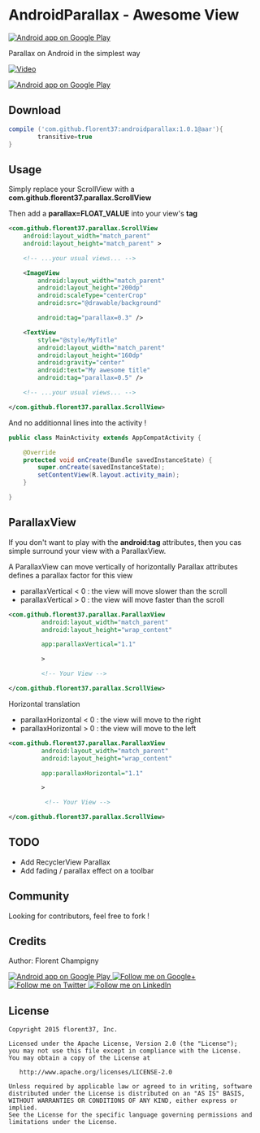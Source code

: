 # AndroidParallax - Awesome View


<a href="https://goo.gl/WXW8Dc">
  <img alt="Android app on Google Play" src="https://developer.android.com/images/brand/en_app_rgb_wo_45.png" />
</a>


Parallax on Android in the simplest way

[![Video](http://i.giphy.com/3o85xJJNrvTdxHXd9C.gif)](https://youtu.be/0b3Nr5kW-Vw)

<a href="https://play.google.com/store/apps/details?id=com.github.florent37.parallax.sample">
  <img alt="Android app on Google Play" src="https://developer.android.com/images/brand/en_app_rgb_wo_45.png" />
</a>

Download
--------

```groovy
compile ('com.github.florent37:androidparallax:1.0.1@aar'){
        transitive=true
}
```

Usage
--------

Simply replace your ScrollView with a **com.github.florent37.parallax.ScrollView**

Then add a **parallax=FLOAT_VALUE** into your view's **tag**

```xml
<com.github.florent37.parallax.ScrollView
    android:layout_width="match_parent"
    android:layout_height="match_parent" >

    <!-- ...your usual views... -->

    <ImageView
        android:layout_width="match_parent"
        android:layout_height="200dp"
        android:scaleType="centerCrop"
        android:src="@drawable/background"

        android:tag="parallax=0.3" />

    <TextView
        style="@style/MyTitle"
        android:layout_width="match_parent"
        android:layout_height="160dp"
        android:gravity="center"
        android:text="My awesome title"
        android:tag="parallax=0.5" />

    <!-- ...your usual views... -->

</com.github.florent37.parallax.ScrollView>
```

And no additionnal lines into the activity !

```java
public class MainActivity extends AppCompatActivity {

    @Override
    protected void onCreate(Bundle savedInstanceState) {
        super.onCreate(savedInstanceState);
        setContentView(R.layout.activity_main);
    }

}
```

ParallaxView
--------

If you don't want to play with the **android:tag** attributes, then you cas simple surround your view with a ParallaxView.

A ParallaxView can move vertically of horizontally
Parallax attributes defines a parallax factor for this view

- parallaxVertical < 0 : the view will move slower than the scroll
- parallaxVertical > 0 : the view will move faster than the scroll

```xml
<com.github.florent37.parallax.ParallaxView
         android:layout_width="match_parent"
         android:layout_height="wrap_content"

         app:parallaxVertical="1.1"

         >

         <!-- Your View -->

</com.github.florent37.parallax.ScrollView>
```

Horizontal translation

- parallaxHorizontal < 0 : the view will move to the right
- parallaxHorizontal > 0 : the view will move to the left

```xml
<com.github.florent37.parallax.ParallaxView
         android:layout_width="match_parent"
         android:layout_height="wrap_content"

         app:parallaxHorizontal="1.1"

         >

          <!-- Your View -->

</com.github.florent37.parallax.ScrollView>
```


TODO
--------

- Add RecyclerView Parallax
- Add fading / parallax effect on a toolbar

Community
--------

Looking for contributors, feel free to fork !


Credits
-------

Author: Florent Champigny


<a href="https://goo.gl/WXW8Dc">
  <img alt="Android app on Google Play" src="https://developer.android.com/images/brand/en_app_rgb_wo_45.png" />
</a>

<a href="https://plus.google.com/+florentchampigny">
  <img alt="Follow me on Google+"
       src="https://raw.githubusercontent.com/florent37/DaVinci/master/mobile/src/main/res/drawable-hdpi/gplus.png" />
</a>
<a href="https://twitter.com/florent_champ">
  <img alt="Follow me on Twitter"
       src="https://raw.githubusercontent.com/florent37/DaVinci/master/mobile/src/main/res/drawable-hdpi/twitter.png" />
</a>
<a href="https://www.linkedin.com/profile/view?id=297860624">
  <img alt="Follow me on LinkedIn"
       src="https://raw.githubusercontent.com/florent37/DaVinci/master/mobile/src/main/res/drawable-hdpi/linkedin.png" />
</a>

License
--------

    Copyright 2015 florent37, Inc.

    Licensed under the Apache License, Version 2.0 (the "License");
    you may not use this file except in compliance with the License.
    You may obtain a copy of the License at

       http://www.apache.org/licenses/LICENSE-2.0

    Unless required by applicable law or agreed to in writing, software
    distributed under the License is distributed on an "AS IS" BASIS,
    WITHOUT WARRANTIES OR CONDITIONS OF ANY KIND, either express or implied.
    See the License for the specific language governing permissions and
    limitations under the License.
